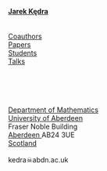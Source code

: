 <html>
<head>
<meta http-equiv="Content-Type" content="text/html; charset=UTF-8">


<link rel="stylesheet" type="text/css" href="global.css" media="screen">
</head>


<body style="background-image:url('/HTML/ja-monk.jpg');
background-repeat:no-repeat;
background-position:120px -50px">

<p style="color:blue;">
<b>
<a href="http://www.abdn.ac.uk/ncs/profiles/kedra">
Jarek Kędra</a>
</b>
<br><br>
<br>

<a href="/HTML/coauthors.html">
Coauthors</a>
<br>
<a href="/HTML/papers.html">
Papers</a>
<br>
<a href="/HTML/students.html">
Students</a>
<br>
<a href="/HTML/talks.html">
Talks</a>
<br>
  </p>
  
<br>
<br>
<br>
<br>
<a href="http://www.abdn.ac.uk/ncs/departments/mathematics/index.php">
Department of Mathematics</a><br>
<a href="http://www.abdn.ac.uk">
University of Aberdeen</a><br>
Fraser Noble Building<br>
<a href="http://sco.wikipedia.org/wiki/Aberdeen">
Aberdeen </a>AB24 3UE<br>
<a href="http://sco.wikipedia.org/wiki/Scotland">
Scotland</a>
<br>
<br>
kedra&#9760;abdn.ac.uk

<br>
<br>
<br>
<br>


</body>
</html>
